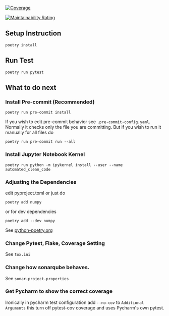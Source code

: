 [![Coverage](https://sonarcloud.io/api/project_badges/measure?project=stellardropthebeat_automated-clean-code&metric=coverage)](https://sonarcloud.io/summary/new_code?id=stellardropthebeat_automated-clean-code)

[![Maintainability Rating](https://sonarcloud.io/api/project_badges/measure?project=stellardropthebeat_automated-clean-code&metric=sqale_rating)](https://sonarcloud.io/summary/new_code?id=stellardropthebeat_automated-clean-code)

## Setup Instruction
```
poetry install
```

## Run Test
```
poetry run pytest
```

## What to do next

### Install Pre-commit (Recommended)
```
poetry run pre-commit install
```
If you wish to edit pre-commit behavior see ```.pre-commit-config.yaml```.
Normally it checks only the file you are committing. But if you wish to run it manually for all files do
```
poetry run pre-commit run --all
```

### Install Jupyter Notebook Kernel
```
poetry run python -m ipykernel install --user --name automated_clean_code
```

### Adjusting the Dependencies
edit pyproject.toml or just do
```
poetry add numpy
```
or for dev dependencies
```
poetry add --dev numpy
```
See [python-poetry.org](https://python-poetry.org/)

### Change Pytest, Flake, Coverage Setting
See ```tox.ini```

### Change how sonarqube behaves.
See ```sonar-project.properties```

### Get Pycharm to show the correct coverage
Ironically in pycharm test configuration add `--no-cov` to `Additional Arguments` this turn off pytest-cov coverage and uses Pycharm's own pytest.
